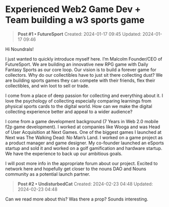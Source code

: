 # Experienced Web2 Game Dev + Team building a w3 sports game

<!-- ✦✦✦ POST START ✦✦✦ -->

> **Post #1 • FutureSport**
> Created: 2024-01-17 09:45
> Updated: 2024-01-17 09:46

Hi Noundrals!

I just wanted to quickly introduce myself here. I’m Malcolm Founder/CEO of FutureSport. We are building an innovative new RPG game with Daily Fantasy Sports as our core loop. Our vision is to build a forever game for collectors. Why do our collectibles have to just sit there collecting dust? We are building sports games they can compete with their friends, flex their collectibles, and win loot to sell or trade.

I come from a place of deep passion for collecting and everything about it. I love the psychology of collecting especially comparing learnings from physical sports cards to the digital world. How can we make the digital collecting experience better and appeal to a wider audience?

I come from a game development background (7 Years in Web 2.0 mobile f2p game development). I worked at companies like Wooga and was Head of User Acquisition at Next Games. One of the biggest games I launched at Next was The Walking Dead: No Man’s Land. I worked on a game project as a product manager and game designer. My co-founder launched an eSports startup and sold it and worked on a golf gamification and hardware startup. We have the experience to back up our ambitious goals.

I will post more info in the appropriate forum about our project. Excited to network here and hopefully get closer to the nouns DAO and Nouns community as a potential launch partner.

<!-- ✦✦✦ POST END ✦✦✦ -->

<!-- ✦✦✦ POST START ✦✦✦ -->

> **Post #2 • UndisturbedCat**
> Created: 2024-02-23 04:48
> Updated: 2024-02-23 04:48

Can we read more about this? Was there a prop? Sounds interesting.

<!-- ✦✦✦ POST END ✦✦✦ -->

